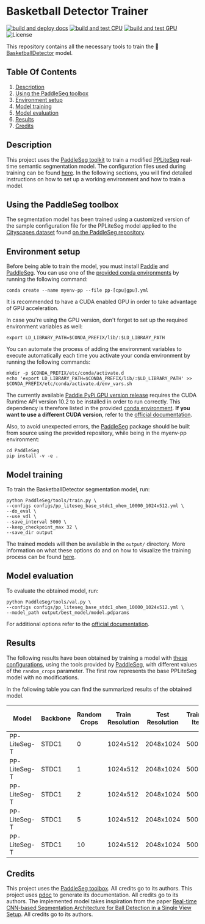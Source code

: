 # Basketball Detector Trainer

[![build and deploy docs](https://github.com/peiva-git/basketball_trainer/actions/workflows/docs.yml/badge.svg)](https://github.com/peiva-git/basketball_trainer/actions/workflows/docs.yml)
[![build and test CPU](https://github.com/peiva-git/basketball_trainer/actions/workflows/build-and-test-cpu.yml/badge.svg)](https://github.com/peiva-git/basketball_trainer/actions/workflows/build-and-test-cpu.yml)
[![build and test GPU](https://github.com/peiva-git/basketball_trainer/actions/workflows/build-and-test-gpu.yml/badge.svg)](https://github.com/peiva-git/basketball_trainer/actions/workflows/build-and-test-gpu.yml)
![License](https://img.shields.io/github/license/peiva-git/basketball_trainer)


This repository contains all the necessary tools to train the
:basketball:[BasketballDetector](https://github.com/peiva-git/basketball_detector) model.

## Table Of Contents

1. [Description](#description)
2. [Using the PaddleSeg toolbox](#using-the-paddleseg-toolbox)
3. [Environment setup](#environment-setup)
4. [Model training](#model-training)
5. [Model evaluation](#model-evaluation)
6. [Results](#results)
7. [Credits](#credits)

## Description

This project uses the [PaddleSeg toolkit](https://github.com/PaddlePaddle/PaddleSeg)
to train a modified [PPLiteSeg](https://github.com/PaddlePaddle/PaddleSeg/tree/release/2.8/configs/pp_liteseg)
real-time semantic segmentation model.
The configuration files used during training can be found [here](configs).
In the following sections, you will find detailed instructions on how to set up a working environment and
how to train a model.

## Using the PaddleSeg toolbox

The segmentation model has been trained using a customized version of the sample
configuration file for the PPLiteSeg model applied to the 
[Cityscapes dataset](https://www.cityscapes-dataset.com/) found 
[on the PaddleSeg repository](https://github.com/PaddlePaddle/PaddleSeg/blob/release/2.8/configs/pp_liteseg/pp_liteseg_stdc1_cityscapes_1024x512_scale1.0_160k.yml).

## Environment setup

Before being able to train the model, you must install [Paddle](https://github.com/PaddlePaddle/Paddle) and
[PaddleSeg](https://github.com/PaddlePaddle/PaddleSeg).
You can use one of the [provided conda environments](conda) by running the following command:
```shell
conda create --name myenv-pp --file pp-[cpu|gpu].yml
```
It is recommended to have a CUDA enabled GPU in order to take advantage of GPU acceleration.

In case you're using the GPU version, don't forget to set up the required environment variables as well:
```shell
export LD_LIBRARY_PATH=$CONDA_PREFIX/lib/:$LD_LIBRARY_PATH
```
You can automate the process of adding the environment variables to execute automatically 
each time you activate your conda environment by running the following commands:
```shell
mkdir -p $CONDA_PREFIX/etc/conda/activate.d
echo 'export LD_LIBRARY_PATH=$CONDA_PREFIX/lib/:$LD_LIBRARY_PATH' >> $CONDA_PREFIX/etc/conda/activate.d/env_vars.sh
```

The currently available [Paddle PyPi GPU version release](https://pypi.org/project/paddlepaddle-gpu/) requires the
CUDA Runtime API version 10.2 to be installed in order to run correctly.
This dependency is therefore listed in the provided [conda environment](conda/pp-gpu.yml).
**If you want to use a different CUDA version**, refer to the
[official documentation](https://www.paddlepaddle.org.cn/documentation/docs/en/install/pip/linux-pip_en.html).

Also, to avoid unexpected errors, the [PaddleSeg](https://github.com/PaddlePaddle/PaddleSeg)
package should be built from source using the provided repository,
while being in the myenv-pp environment:
```shell
cd PaddleSeg
pip install -v -e .
```

## Model training

To train the BasketballDetector segmentation model, run:
```shell
python PaddleSeg/tools/train.py \
--configs configs/pp_liteseg_base_stdc1_ohem_10000_1024x512.yml \
--do_eval \
--use_vdl \
--save_interval 5000 \
--keep_checkpoint_max 32 \
--save_dir output
```
The trained models will then be available in the `output/` directory.
More information on what these options do and on how to visualize the training process
can be found [here](https://github.com/PaddlePaddle/PaddleSeg/blob/release/2.8/docs/train/train.md).

## Model evaluation

To evaluate the obtained model, run:
```shell
python PaddleSeg/tools/val.py \
--configs configs/pp_liteseg_base_stdc1_ohem_10000_1024x512.yml \
--model_path output/best_model/model.pdparams
```

For additional options refer to the
[official documentation](https://github.com/PaddlePaddle/PaddleSeg/blob/release/2.8/docs/evaluation/evaluate.md).

## Results

The following results have been obtained by training a model with
[these configurations](configs),
using the tools provided by [PaddleSeg](https://github.com/PaddlePaddle/PaddleSeg/blob/release/2.8/docs/train/train.md),
with different values of the `random_crops` parameter.
The first row represents the base PPLiteSeg model with no modifications.

In the following table you can find the summarized results of the obtained model.

| Model        | Backbone | Random Crops | Train  Resolution | Test  Resolution | Training Iters | Ball class IoU | Ball class Precision | Ball class Recall | Kappa  | Dice   | Links                                                                             |
|--------------|----------|--------------|-------------------|------------------|----------------|----------------|----------------------|-------------------|--------|--------|-----------------------------------------------------------------------------------|
| PP-LiteSeg-T | STDC1    | 0            | 1024x512          | 2048x1024        | 50000          | 0.6542         | 0.909                | 0.7               | 0.7909 | 0.8954 | [config](configs/pp_liteseg_base_stdc1_ohem_10000_1024x512.yml)                   |
| PP-LiteSeg-T | STDC1    | 1            | 1024x512          | 2048x1024        | 50000          | 0.5561         | 0.9035               | 0.5913            | 0.7147 | 0.8574 | [config](configs/rancrop_ohem_10000/pp_liteseg_rancrop1_stdc1_ohem_1024x512.yml)  |
| PP-LiteSeg-T | STDC1    | 2            | 1024x512          | 2048x1024        | 50000          | 0.5459         | 0.8999               | 0.5811            | 0.7062 | 0.8531 | [config](configs/rancrop_ohem_10000/pp_liteseg_rancrop2_stdc1_ohem_1024x512.yml)  |
| PP-LiteSeg-T | STDC1    | 5            | 1024x512          | 2048x1024        | 50000          | 0.5627         | 0.9053               | 0.5979            | 0.7201 | 0.8600 | [config](configs/rancrop_ohem_10000/pp_liteseg_rancrop5_stdc1_ohem_1024x512.yml)  | 
| PP-LiteSeg-T | STDC1    | 10           | 1024x512          | 2048x1024        | 50000          | 0.5539         | 0.9042               | 0.5884            | 0.7128 | 0.8564 | [config](configs/rancrop_ohem_10000/pp_liteseg_rancrop10_stdc1_ohem_1024x512.yml) |

## Credits

This project uses the [PaddleSeg toolbox](https://github.com/PaddlePaddle/PaddleSeg). All credits go to its authors.
This project uses [pdoc](https://pdoc.dev/) to generate its documentation. All credits go to its authors.
The implemented model takes inspiration from the paper
[Real-time CNN-based Segmentation Architecture for Ball Detection in a Single View Setup](https://arxiv.org/abs/2007.11876).
All credits go to its authors.
